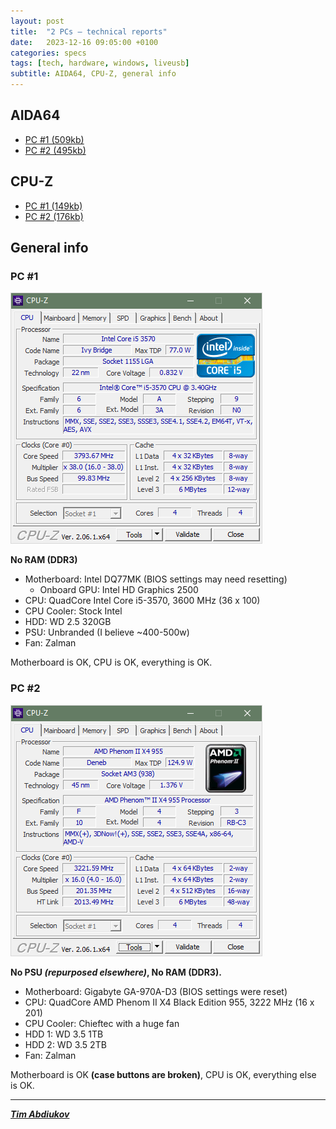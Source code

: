 ```yaml
---
layout: post
title:  "2 PCs – technical reports"
date:   2023-12-16 09:05:00 +0100
categories: specs
tags: [tech, hardware, windows, liveusb]
subtitle: AIDA64, CPU-Z, general info
---
```


##  AIDA64

* [PC #1 (509kb)](./A-PC-AIDA64.htm)
* [PC #2 (495kb)](./T-PC-AIDA64.htm)

## CPU-Z

* [PC #1 (149kb)](./A-PC-CPU-Z.htm)
* [PC #2 (176kb)](./T-PC-CPU-Z.htm)

## General info

### PC #1

![A-PC-CPU-Z](./A-PC-CPU-Z.PNG)

**No RAM (DDR3)**

* Motherboard: Intel DQ77MK (BIOS settings may need resetting)
	* Onboard GPU: 	Intel HD Graphics 2500
* CPU: 	QuadCore Intel Core i5-3570, 3600 MHz (36 x 100)
* CPU Cooler: Stock Intel
* HDD: WD 2.5 320GB
* PSU: Unbranded (I believe ~400-500w)
* Fan: Zalman

Motherboard is OK, CPU is OK, everything is OK.

### PC #2

![T-PC-CPU-Z](./T-PC-CPU-Z.PNG)

**No PSU *(repurposed elsewhere)*, No RAM (DDR3).** 

* Motherboard: 	Gigabyte GA-970A-D3 (BIOS settings were reset)
* CPU: 	QuadCore AMD Phenom II X4 Black Edition 955, 3222 MHz (16 x 201)
* CPU Cooler: Chieftec with a huge fan
* HDD 1: WD 3.5 1TB
* HDD 2: WD 3.5 2TB 
* Fan: Zalman

Motherboard is OK **(case buttons are broken)**, CPU is OK, everything else is OK.

---------------------------------

***[Tim Abdiukov](https://github.com/TAbdiukov)***
